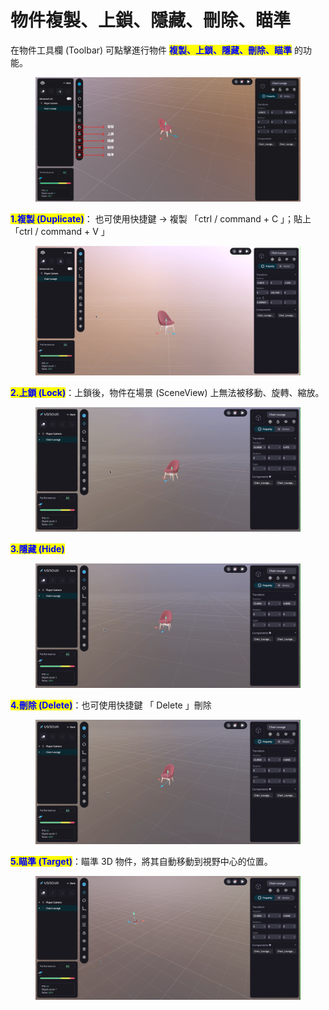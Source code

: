 # 物件複製、上鎖、隱藏、刪除、瞄準

在物件工具欄 (Toolbar) 可點擊進行物件 <mark style="color:blue;">**複製、上鎖、隱藏、刪除、瞄準**</mark> 的功能。

<figure><img src="../../.gitbook/assets/Frame 114.png" alt=""><figcaption></figcaption></figure>



<mark style="color:blue;">**1.複製 (Duplicate)**</mark>： 也可使用快捷鍵 → 複製 「ctrl / command + C 」；貼上「ctrl / command + V 」

<figure><img src="../../.gitbook/assets/複製.gif" alt=""><figcaption></figcaption></figure>





<mark style="color:blue;">**2.上鎖 (Lock)**</mark>：上鎖後，物件在場景 (SceneView) 上無法被移動、旋轉、縮放。

<figure><img src="../../.gitbook/assets/上鎖.gif" alt=""><figcaption></figcaption></figure>



<mark style="color:blue;">**3.隱藏 (Hide)**</mark>

<figure><img src="../../.gitbook/assets/隱藏.gif" alt=""><figcaption></figcaption></figure>



<mark style="color:blue;">**4.刪除 (Delete)**</mark>：也可使用快捷鍵 「 Delete 」刪除

<figure><img src="../../.gitbook/assets/刪除.gif" alt=""><figcaption></figcaption></figure>



<mark style="color:blue;">**5.瞄準 (Target)**</mark>：瞄準 3D 物件，將其自動移動到視野中心的位置。

<figure><img src="../../.gitbook/assets/瞄準 (1).gif" alt=""><figcaption></figcaption></figure>
